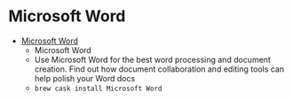 # Microsoft Word
- [Microsoft Word](https://products.office.com/en-US/word)
  -  Microsoft Word
  - Use Microsoft Word for the best word processing and document creation. Find out how document collaboration and editing tools can help polish your Word docs
  - `brew cask install Microsoft Word`

